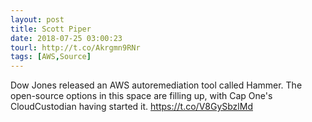 ```yaml
---
layout: post
title: Scott Piper
date: 2018-07-25 03:00:23
tourl: http://t.co/Akrgmn9RNr
tags: [AWS,Source]
---
```

Dow Jones released an AWS autoremediation tool called Hammer.  The open-source options in this space are filling up, with Cap One's CloudCustodian having started it. https://t.co/V8GySbzlMd